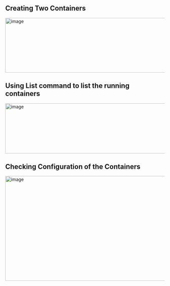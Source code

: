 ## Creating Two Containers

<img width="1299" height="172" alt="image" src="https://github.com/user-attachments/assets/7ef510f8-ae77-47f2-b6b7-174cc73693d7" />

## Using List command to list the running containers

<img width="1299" height="158" alt="image" src="https://github.com/user-attachments/assets/1363db1a-0cb9-4a68-a776-58b2c6fcf9dc" />

## Checking Configuration of the Containers

<img width="1299" height="330" alt="image" src="https://github.com/user-attachments/assets/07540a90-5d4d-46af-a454-5c4f80ca1548" />
